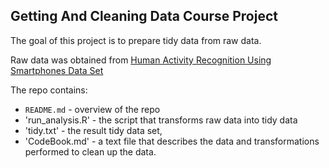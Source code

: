 ## Getting And Cleaning Data Course Project

The goal of this project is to prepare tidy data from raw data.

Raw data was obtained from [Human Activity Recognition Using Smartphones Data Set](http://archive.ics.uci.edu/ml/datasets/Human+Activity+Recognition+Using+Smartphones)

The repo contains:
* `README.md` - overview of the repo
* 'run_analysis.R' - the script that transforms raw data into tidy data
* 'tidy.txt' - the result tidy data set, 
* 'CodeBook.md' - a text file that describes the data and transformations performed to clean up the data.
